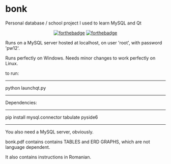# bonk
Personal database / school project I used to learn MySQL and Qt
<p align="center">
    <a href="http://forthebadge.com/"><img src="https://forthebadge.com/images/badges/mom-made-pizza-rolls.svg" alt="forthebadge"/></a>
    <a href="http://forthebadge.com/"><img src="https://forthebadge.com/images/badges/works-on-my-machine.svg" alt="forthebadge"/></a>
</p>
Runs on a MySQL server hosted at localhost, on user 'root', with password 'pw12'.

Runs perfectly on Windows. Needs minor changes to work perfectly on Linux.

to run:

---

python launchqt.py

---



Dependencies:

---

pip install mysql.connector tabulate pyside6

---

You also need a MySQL server, obviously.

bonk.pdf contains contains TABLES and ERD GRAPHS, which are not language dependent.

It also contains instructions in Romanian.
